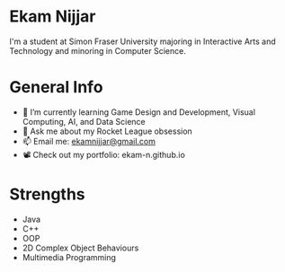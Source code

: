 # Ekam Nijjar

I'm a student at Simon Fraser University majoring in Interactive Arts and Technology and minoring in Computer Science.

# General Info
- 🌱 I’m currently learning Game Design and Development, Visual Computing, AI, and Data Science
- 💬 Ask me about my Rocket League obsession 
- 📫 Email me: ekamnijjar@gmail.com
- 📽️ Check out my portfolio: ekam-n.github.io

# Strengths
- Java
- C++
- OOP
- 2D Complex Object Behaviours
- Multimedia Programming
